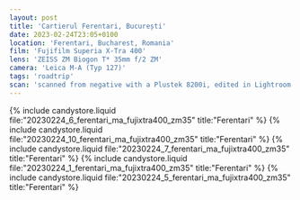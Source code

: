 ```yaml
---
layout: post
title: 'Cartierul Ferentari, București'
date: 2023-02-24T23:05+0100
location: 'Ferentari, Bucharest, Romania'
film: 'Fujifilm Superia X-Tra 400'
lens: 'ZEISS ZM Biogon T* 35mm f/2 ZM'
camera: 'Leica M-A (Typ 127)'
tags: 'roadtrip'
scan: 'scanned from negative with a Plustek 8200i, edited in Lightroom'
---
```


{% include candystore.liquid file:"20230224_6_ferentari_ma_fujixtra400_zm35" title:"Ferentari" %}
{% include candystore.liquid file:"20230224_10_ferentari_ma_fujixtra400_zm35" title:"Ferentari" %}
{% include candystore.liquid file:"20230224_7_ferentari_ma_fujixtra400_zm35" title:"Ferentari" %}
{% include candystore.liquid file:"20230224_1_ferentari_ma_fujixtra400_zm35" title:"Ferentari" %}
{% include candystore.liquid file:"20230224_5_ferentari_ma_fujixtra400_zm35" title:"Ferentari" %}